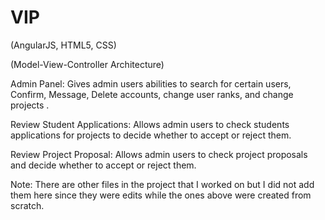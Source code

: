 # VIP

(AngularJS, HTML5, CSS) 

(Model-View-Controller Architecture)

Admin Panel: Gives admin users abilities to search for certain users, Confirm, Message, Delete accounts, change user ranks, and change projects .

Review Student Applications: Allows admin users to check students applications for projects to decide whether to accept or reject them.

Review Project Proposal: Allows admin users to check project proposals and decide whether to accept or reject them.


Note: There are other files in the project that I worked on but I did not add them here since they were edits while the ones above were created from scratch.
